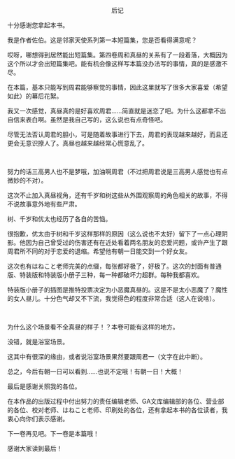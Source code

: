 <p align="center">后记</p>

十分感谢您拿起本书。

我是作者佐伯。这是邻家天使系列第一本短篇集，您是否看得满意呢？

哎呀，哪想得到居然能出短篇集。第四卷周和真昼的关系有了一段着落，大概因为这个所以才会出短篇集吧。能有机会像这样写本篇没办法写的事情，真的是感激不尽。

在本篇，基本只能写到周君能够察觉的事情，因此这里就写了很多大家喜爱（希望如此）的幕后花絮。

我又一次感觉，真昼真的是好喜欢周君……简直就是迷恋了吧。为什么这都拿不出自信来表白啊。虽然是我自己写的，这么说也有点奇怪吧。

尽管无法否认周君的胆小，可是随着故事进行下去，周君的表现越来越好，而且还更会无意识撩人了。真昼也越来越经常心慌意乱了。

‍‌‍‌‌‍‌‌‍‍‌‌‌‍‌

努力的话三高男人也不是梦哦，加油啊周君（不过把周君说是三高男人感觉也有点微妙的不对）。

这次不止加入真昼视角，还有千岁和树这些从外围观察周的角色相关的故事，不得不说故事意外地有些严肃。

树、千岁和优太也经历了各自的苦恼。

很抱歉，优太由于树和千岁这样那样的原因（这么说也不太好）留下了一点心理阴影。他因为自己曾受过的伤害还有在近处看着两名朋友的恋爱问题，或许产生了跟周君所不同的对于恋爱的退缩。希望他有朝一日能交到一个好女友。

这次也有はねこと老师完美的点缀，每张都好极了，好极了。这次的封面有普通版、特装版和特装版小册子三种，每一种都破坏力超群。每种我都喜欢。

特装版小册子的插图是推特投票决定为小恶魔真昼的。这是不是太小恶魔了？魔性的女人昼儿。十分色气却又不下流，我觉得色的程度非常合适（这人在说啥）。

‍‌‍‌‌‍‌‌‍‍‌‌‌‍‌

为什么这个场景看不全真昼的样子！？本卷可能有这样的地方。

没错，就是浴室场景。

这其中有很深的缘由，或者说浴室场景果然要跟周君一（文字在此中断）。

总之，今后有朝一日可以看到……也说不定哦！有朝一日！大概！

最后是感谢关照我的各位。

在本作品的出版过程中付出努力的责任编辑老师、GA文库编辑部的各位、营业部的各位、校对老师、はねこと老师、印刷处的各位，还有拿起本书的各位读者，我衷心向你们表示感谢。

下一卷再见吧。下一卷是本篇哦！

感谢大家读到最后！

